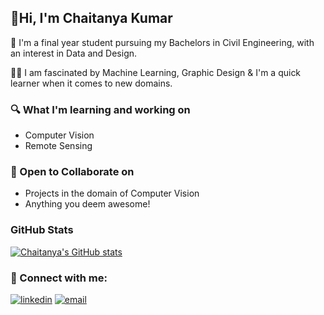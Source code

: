 ## 👋Hi, I'm Chaitanya Kumar

🏫 I'm a final year student pursuing my Bachelors in Civil Engineering, with an interest in Data and Design.

👨‍💻 I am fascinated by Machine Learning, Graphic Design & I'm a quick learner when it comes to new domains.

### 🔍 What I'm learning and working on
- Computer Vision
- Remote Sensing

### 🏐 Open to Collaborate on
- Projects in the domain of Computer Vision
- Anything you deem awesome!

### GitHub Stats
[![Chaitanya's GitHub stats](https://github-readme-stats.vercel.app/api?username=chaitanyakumar23&show_icons=true&locale=en)](https://github.com/chaitanyakumar23)

### 🔗 Connect with me:
[![linkedin](https://img.shields.io/badge/LinkedIn-0077B5?style=for-the-badge&logo=linkedin&logoColor=white)](https://www.linkedin.com/in/chaitanya-kumar23)
[![email](https://img.shields.io/badge/Gmail-D14836?style=for-the-badge&logo=gmail&logoColor=white)](mailto:chaitanyakumar2001@gmail.com)


